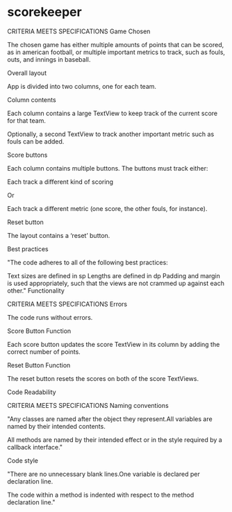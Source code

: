 # scorekeeper

CRITERIA
MEETS SPECIFICATIONS
Game Chosen

The chosen game has either multiple amounts of points that can be scored, as in american football, or multiple important metrics to track, such as fouls, outs, and innings in baseball.

Overall layout

App is divided into two columns, one for each team.

Column contents

Each column contains a large TextView to keep track of the current score for that team.

Optionally, a second TextView to track another important metric such as fouls can be added.

Score buttons

Each column contains multiple buttons. The buttons must track either:

Each track a different kind of scoring

Or

Each track a different metric (one score, the other fouls, for instance).

Reset button

The layout contains a ‘reset’ button.

Best practices

"The code adheres to all of the following best practices:

Text sizes are defined in sp
Lengths are defined in dp
Padding and margin is used appropriately, such that the views are not crammed up against each other."
Functionality

CRITERIA
MEETS SPECIFICATIONS
Errors

The code runs without errors.

Score Button Function

Each score button updates the score TextView in its column by adding the correct number of points.

Reset Button Function

The reset button resets the scores on both of the score TextViews.

Code Readability

CRITERIA
MEETS SPECIFICATIONS
Naming conventions

"Any classes are named after the object they represent.All variables are named by their intended contents.

All methods are named by their intended effect or in the style required by a callback interface."

Code style

"There are no unnecessary blank lines.One variable is declared per declaration line.

The code within a method is indented with respect to the method declaration line."
